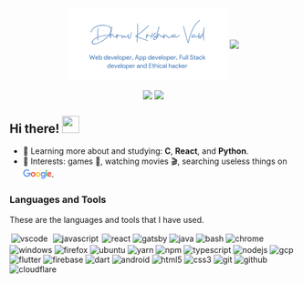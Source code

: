 <p align="center">
    <img align="center" width="280" src="images/sig.png" />
    <img align="center" width="510" src="images/banner.gif" />
</p>

<p align="center">
    <img
      align="center"
      src="https://github-readme-stats.vercel.app/api/top-langs/?username=dhruvkrishnavaid&layout=compact"
    />
    <img
      align="center"
         height="140"
      src="https://github-readme-stats.vercel.app/api?username=dhruvkrishnavaid&count_private=true&show_icons=true&custom_title=Github%20Status"
    />
</p>

## Hi there! <img src="https://raw.githubusercontent.com/iampavangandhi/iampavangandhi/master/gifs/Hi.gif" width="30px" height="30px">

-   🌱 Learning more about and studying: **C**, **React**, and **Python**.
-   💙 Interests: games 👾, watching movies 🎬, searching useless things on <a href="https://www.google.com/" style="text-decoration:none" target="_blank"><sub><img src="images/google.svg" alt="Google" width="50px" height="auto" /></sub></a>.

### Languages and Tools
These are the languages and tools that I have used.
<br/>

<p align="left">
  <a href="https://code.visualstudio.com" target="_blank" style="text-decoration:none">
    <img
    src="https://cdn.jsdelivr.net/gh/devicons/devicon/icons/vscode/vscode-original.svg"
    alt="vscode"
    width="40"
    height="40"
    style="margin:2.5px"
    />
  </a>
  <a href="https://developer.mozilla.org/en-US/docs/Web/JavaScript" target="_blank" style="text-decoration:none">
    <img
    src="https://cdn.jsdelivr.net/gh/devicons/devicon/icons/javascript/javascript-original.svg"
    alt="javascript"
    width="40"
    height="40"
    style="margin:2.5px"
    />
  </a>
  <a href="https://reactjs.org/" target="_blank" style="text-decoration:none">
    <img
    src="https://cdn.jsdelivr.net/gh/devicons/devicon/icons/react/react-original.svg"
    alt="react"
    width="40"
    height="40"
    />
  </a>
  <a href="https://www.gatsbyjs.com/" target="_blank" style="text-decoration:none">
  <img
    src="https://cdn.jsdelivr.net/gh/devicons/devicon/icons/gatsby/gatsby-original.svg"
    alt="gatsby"
    width="40"
    height="40"
    />
  </a>
  <a href="https://www.java.com/en/" target="_blank" style="text-decoration:none">
    <img
    src="https://cdn.jsdelivr.net/gh/devicons/devicon/icons/java/java-original-wordmark.svg"
    alt="java"
    width="40"
    height="40"
    />
  </a>
  <a href="https://www.gnu.org/software/bash/" target="_blank" style="text-decoration:none">
    <img
    src="https://cdn.jsdelivr.net/gh/devicons/devicon/icons/bash/bash-original.svg"
    alt="bash"
    width="40"
    height="40"
/>
</a>
    <a href="https://chrome.google.com/" target="_blank" style="text-decoration:none">
        <img
        src="https://cdn.jsdelivr.net/gh/devicons/devicon/icons/chrome/chrome-original.svg"
        alt="chrome"
        width="40"
        height="40"
/>
    </a>
    <a href="https://www.microsoft.com/en-in/windows/" target="_blank" style="text-decoration:none">
        <img
        src="https://cdn.jsdelivr.net/gh/devicons/devicon/icons/windows8/windows8-original.svg"
        alt="windows"
        width="40"
        height="40"
/>
    </a>
    <a href="https://www.mozilla.org/en-US/firefox/" target="_blank" style="text-decoration:none">
        <img
        src="https://upload.wikimedia.org/wikipedia/commons/a/a0/Firefox_logo%2C_2019.svg"
        alt="firefox"
        width="40"
        height="auto"
/>
    </a>
    <a href="https://ubuntu.com/" target="_blank" style="text-decoration:none">
        <img
        src="https://cdn.jsdelivr.net/gh/devicons/devicon/icons/ubuntu/ubuntu-plain.svg"
        alt="ubuntu"
        width="40"
        height="40"
/>
    </a>
    <a href="https://yarnpkg.com/" target="_blank" style="text-decoration:none">
        <img
        src="https://cdn.jsdelivr.net/gh/devicons/devicon/icons/yarn/yarn-original.svg"
        alt="yarn"
        width="40"
        height=""40
/>
    </a>
    <a href="https://www.npmjs.com/" target="_blank" style="text-decoration:none">
        <img
        src="https://cdn.jsdelivr.net/gh/devicons/devicon/icons/npm/npm-original-wordmark.svg"
        alt="npm"
        width="40"
        height="40"
/>
    </a>
    <a href="https://www.typescriptlang.org/" target="_blank" style="text-decoration:none">
        <img
        src="https://cdn.jsdelivr.net/gh/devicons/devicon/icons/typescript/typescript-original.svg"
        alt="typescript"
        width="40"
        height="40"
/>
    </a>
    <a href="https://nodejs.org/" target="_blank" style="text-decoration:none">
        <img
        src="https://cdn.jsdelivr.net/gh/devicons/devicon/icons/nodejs/nodejs-original.svg"
        alt="nodejs"
        width="40"
        height="40"
/>
    </a>
    <a href="https://cloud.google.com/" target="_blank" style="text-decoration:none">
        <img
        src="https://cdn.jsdelivr.net/gh/devicons/devicon/icons/googlecloud/googlecloud-original.svg"
        alt="gcp"
        width="40"
        height="40"
/>
    </a>
    <a href="https://flutter.dev/" target="_blank" style="text-decoration:none">
        <img
        src="https://cdn.jsdelivr.net/gh/devicons/devicon/icons/flutter/flutter-original.svg"
        alt="flutter"
        width="40"
        height="40"
/>
    </a>
    <a href="https://firebase.google.com/" target="_blank" style="text-decoration:none">
        <img
        src="https://www.vectorlogo.zone/logos/firebase/firebase-icon.svg"
        alt="firebase"
        width="40"
        height="40"
/>
    </a>
    <a href="https://dart.dev/" target="_blank" style="text-decoration:none">
        <img
        src="https://cdn.jsdelivr.net/gh/devicons/devicon/icons/dart/dart-original.svg"
        alt="dart"
        width="40"
        height="40"
/>
    </a>
    <a href="https://android.com/" target="_blank" style="text-decoration:none">
        <img
        src="https://cdn.jsdelivr.net/gh/devicons/devicon/icons/android/android-original.svg"
        alt="android"
        width="40"
        height="40"
/>
    </a>
    <a href="https://developer.mozilla.org/en-US/docs/Glossary/HTML5" target="_blank" style="text-decoration:none">
        <img
        src="https://cdn.jsdelivr.net/gh/devicons/devicon/icons/html5/html5-original.svg"
        alt="html5"
        width="40"
        height="40"
/>
    </a>
    <a href="https://www.w3schools.com/css/" target="_blank" style="text-decoration:none">
        <img
        src="https://cdn.jsdelivr.net/gh/devicons/devicon/icons/css3/css3-original.svg"
        alt="css3"
        width="40"
        height="40"
/>
    </a>
    <a href="https://git-scm.com/" target="_blank" style="text-decoration:none">
        <img
        src="https://cdn.jsdelivr.net/gh/devicons/devicon/icons/git/git-original.svg"
        alt="git"
        width="40"
        height="40"
/>
    </a>
    <a href="https://github.com/" target="_blank" style="text-decoration:none">
        <img
        src="https://cdn.jsdelivr.net/gh/devicons/devicon/icons/github/github-original.svg"
        alt="github"
        width="40"
        height="40"
/>
    </a>
    <a href="https://www.cloudflare.com/" target="_blank" style="text-decoration:none">
        <img
        src="https://www.vectorlogo.zone/logos/cloudflare/cloudflare-icon.svg"
        alt="cloudflare"
        width="40"
        height="40"
/>
    </a>
</p>
